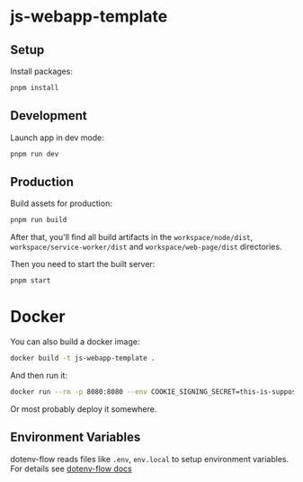 # js-webapp-template

## Setup

Install packages:

```sh
pnpm install
```

## Development

Launch app in dev mode:

```sh
pnpm run dev
```

## Production

Build assets for production:

```sh
pnpm run build
```

After that, you'll find all build artifacts in the `workspace/node/dist`,
`workspace/service-worker/dist` and `workspace/web-page/dist` directories.

Then you need to start the built server:

```sh
pnpm start
```

# Docker

You can also build a docker image:

```sh
docker build -t js-webapp-template .
```

And then run it:

```sh
docker run --rm -p 8080:8080 --env COOKIE_SIGNING_SECRET=this-is-supposed-to-be-a-secret js-webapp-template
```

Or most probably deploy it somewhere.

## Environment Variables

dotenv-flow reads files like `.env`, `env.local` to setup environment
variables. For details see [dotenv-flow
docs](https://github.com/kerimdzhanov/dotenv-flow)
